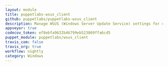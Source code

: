 ```yaml
---
layout: module
title: puppetlabs-wsus_client
github: puppetlabs/puppetlabs-wsus_client
description: Manage WSUS (Windows Server Update Service) settings for client nodes
appveyor: true
codecov_token: ef8ebfa9632b46799eb523869ffa6cd5
puppet_module: puppetlabs/wsus_client
travis_com: false
travis_org: true
workflow: nightly
category: Windows
---
```

